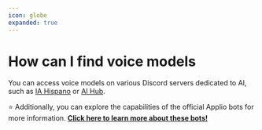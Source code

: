 ```yaml
---
icon: globe
expanded: true
---
```


# How can I find voice models

You can access voice models on various Discord servers dedicated to AI, such as [IA Hispano](https://discord.gg/IAHispano) or [AI Hub](https://discord.gg/AIHub).

⭐ Additionally, you can explore the capabilities of the official Applio bots for more information. **[Click here to learn more about these bots!](./applio-bot.md)**
